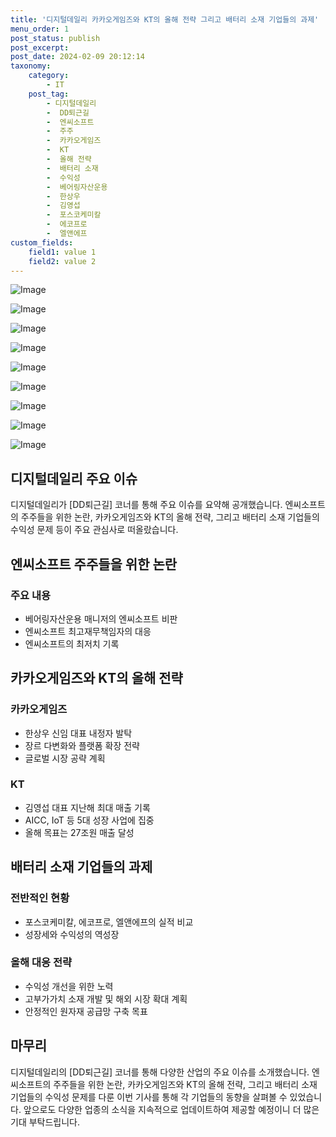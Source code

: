 ```yaml
---
title: '디지털데일리 카카오게임즈와 KT의 올해 전략 그리고 배터리 소재 기업들의 과제'
menu_order: 1
post_status: publish
post_excerpt: 
post_date: 2024-02-09 20:12:14
taxonomy:
    category:
        - IT
    post_tag:
        - 디지털데일리
        -  DD퇴근길
        -  엔씨소프트
        -  주주
        -  카카오게임즈
        -  KT
        -  올해 전략
        -  배터리 소재
        -  수익성
        -  베어링자산운용
        -  한상우
        -  김영섭
        -  포스코케미칼
        -  에코프로
        -  엘앤에프
custom_fields:
    field1: value 1
    field2: value 2
---
```


![Image](https://imgnews.pstatic.net/image/138/2024/02/08/0002166625_001_20240208172301218.jpg?type=w647)

![Image](https://imgnews.pstatic.net/image/138/2024/02/08/0002166625_002_20240208172301257.jpg?type=w647)

![Image](https://imgnews.pstatic.net/image/138/2024/02/08/0002166625_003_20240208172301283.jpg?type=w647)

![Image](https://imgnews.pstatic.net/image/138/2024/02/08/0002166625_004_20240208172301314.jpg?type=w647)

![Image](https://imgnews.pstatic.net/image/138/2024/02/08/0002166625_005_20240208172301348.jpg?type=w647)

![Image](https://imgnews.pstatic.net/image/138/2024/02/08/0002166625_006_20240208172301385.jpg?type=w647)

![Image](https://imgnews.pstatic.net/image/138/2024/02/08/0002166625_007_20240208172301428.jpg?type=w647)

![Image](https://imgnews.pstatic.net/image/138/2024/02/08/0002166625_008_20240208172301453.jpg?type=w647)

![Image](https://imgnews.pstatic.net/image/138/2024/02/08/0002166625_009_20240208172301497.jpg?type=w647)

## 디지털데일리 주요 이슈
디지털데일리가 [DD퇴근길] 코너를 통해 주요 이슈를 요약해 공개했습니다. 엔씨소프트의 주주들을 위한 논란, 카카오게임즈와 KT의 올해 전략, 그리고 배터리 소재 기업들의 수익성 문제 등이 주요 관심사로 떠올랐습니다.
## 엔씨소프트 주주들을 위한 논란
### 주요 내용
- 베어링자산운용 매니저의 엔씨소프트 비판
- 엔씨소프트 최고재무책임자의 대응
- 엔씨소프트의 최저치 기록
## 카카오게임즈와 KT의 올해 전략
### 카카오게임즈
- 한상우 신임 대표 내정자 발탁
- 장르 다변화와 플랫폼 확장 전략
- 글로벌 시장 공략 계획
### KT
- 김영섭 대표 지난해 최대 매출 기록
- AICC, IoT 등 5대 성장 사업에 집중
- 올해 목표는 27조원 매출 달성
## 배터리 소재 기업들의 과제
### 전반적인 현황
- 포스코케미칼, 에코프로, 엘앤에프의 실적 비교
- 성장세와 수익성의 역성장
### 올해 대응 전략
- 수익성 개선을 위한 노력
- 고부가가치 소재 개발 및 해외 시장 확대 계획
- 안정적인 원자재 공급망 구축 목표
## 마무리
디지털데일리의 [DD퇴근길] 코너를 통해 다양한 산업의 주요 이슈를 소개했습니다. 엔씨소프트의 주주들을 위한 논란, 카카오게임즈와 KT의 올해 전략, 그리고 배터리 소재 기업들의 수익성 문제를 다룬 이번 기사를 통해 각 기업들의 동향을 살펴볼 수 있었습니다. 앞으로도 다양한 업종의 소식을 지속적으로 업데이트하여 제공할 예정이니 더 많은 기대 부탁드립니다.
